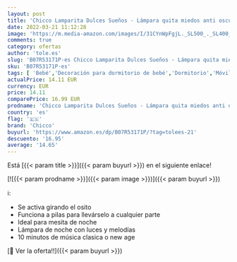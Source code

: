 ```yaml
---
layout: post
title: 'Chicco Lamparita Dulces Sueños - Lámpara quita miedos anti oscuridad  con luces y sonidos  diseño oso rosa'
date: 2022-03-21 11:12:28
image: 'https://m.media-amazon.com/images/I/31CYnWpFgjL._SL500_._SL400_.jpg'
comments: true
category: ofertas
author: 'tole.es'
slug: 'B07R53171P-es Chicco Lamparita Dulces Sueños - Lámpara quita miedos anti...'
sku: 'B07R53171P-es'
tags: [ 'Bebé','Decoración para dormitorio de bebé','Dormitorio','Móviles para bebé','chicco', ]
actualPrice: 14.11 EUR
currency: EUR
price: 14.11
comparePrice: 16.99 EUR
prodname: 'Chicco Lamparita Dulces Sueños - Lámpara quita miedos anti oscuridad  con luces y sonidos  diseño oso rosa'
country: 'es'
flag: '🇪🇸'
brand: 'Chicco'
buyurl: 'https://www.amazon.es/dp/B07R53171P/?tag=tolees-21'
descuento: '16.95'
average: '14.65'
---
```


Está [{{< param title >}}]({{< param buyurl >}}) en el siguiente enlace!

[![{{< param prodname >}}]({{< param image >}})]({{< param buyurl >}})

ℹ️:

- Se activa girando el osito
- Funciona a pilas para llevárselo a cualquier parte
- Ideal para mesita de noche
- Lámpara de noche con luces y melodías
- 10 minutos de música clasica o new age

[🛒 Ver la oferta!!]({{< param buyurl >}})
